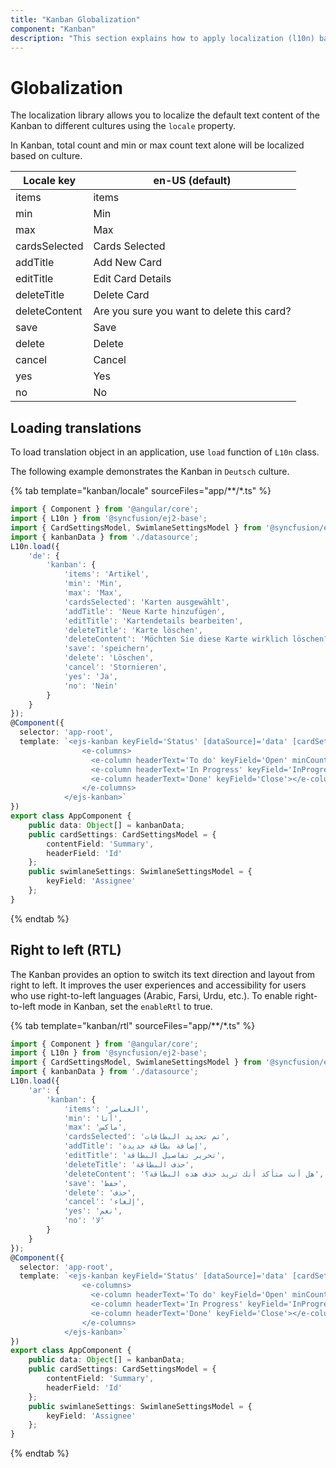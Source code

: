 ```yaml
---
title: "Kanban Globalization"
component: "Kanban"
description: "This section explains how to apply localization (l10n) based on culture file and right-to-left (RTL) in Kanban board."
---
```


# Globalization

The localization library allows you to localize the default text content of the Kanban to different cultures using the `locale` property.

In Kanban, total count and min or max count text alone will be localized based on culture.

| Locale key | en-US (default)  |
|------|------|
| items |  items |
| min |  Min |
| max |  Max |
| cardsSelected | Cards Selected |
| addTitle | Add New Card |
| editTitle | Edit Card Details |
| deleteTitle | Delete Card |
| deleteContent | Are you sure you want to delete this card? |
| save | Save |
| delete | Delete |
| cancel | Cancel |
| yes | Yes |
| no | No |

## Loading translations

To load translation object in an application, use `load` function of `L10n` class.

The following example demonstrates the Kanban in `Deutsch` culture.

{% tab template="kanban/locale" sourceFiles="app/**/*.ts" %}

```typescript
import { Component } from '@angular/core';
import { L10n } from '@syncfusion/ej2-base';
import { CardSettingsModel, SwimlaneSettingsModel } from '@syncfusion/ej2-angular-kanban';
import { kanbanData } from './datasource';
L10n.load({
    'de': {
        'kanban': {
            'items': 'Artikel',
            'min': 'Min',
            'max': 'Max',
            'cardsSelected': 'Karten ausgewählt',
            'addTitle': 'Neue Karte hinzufügen',
            'editTitle': 'Kartendetails bearbeiten',
            'deleteTitle': 'Karte löschen',
            'deleteContent': 'Möchten Sie diese Karte wirklich löschen?',
            'save': 'speichern',
            'delete': 'Löschen',
            'cancel': 'Stornieren',
            'yes': 'Ja',
            'no': 'Nein'
        }
    }
});
@Component({
  selector: 'app-root',
  template: `<ejs-kanban keyField='Status' [dataSource]='data' [cardSettings]='cardSettings' locale='de' [swimlaneSettings]='swimlaneSettings'>
                <e-columns>
                  <e-column headerText='To do' keyField='Open' minCount='6'></e-column>
                  <e-column headerText='In Progress' keyField='InProgress' maxCount='3'></e-column>
                  <e-column headerText='Done' keyField='Close'></e-column>
                </e-columns>
            </ejs-kanban>`
})
export class AppComponent {
    public data: Object[] = kanbanData;
    public cardSettings: CardSettingsModel = {
        contentField: 'Summary',
        headerField: 'Id'
    };
    public swimlaneSettings: SwimlaneSettingsModel = {
        keyField: 'Assignee'
    };
}

```

{% endtab %}

## Right to left (RTL)

The Kanban provides an option to switch its text direction and layout from right to left. It improves the user experiences and accessibility for users who use right-to-left languages (Arabic, Farsi, Urdu, etc.). To enable right-to-left mode in Kanban, set the `enableRtl` to true.

{% tab template="kanban/rtl" sourceFiles="app/**/*.ts" %}

```typescript
import { Component } from '@angular/core';
import { L10n } from '@syncfusion/ej2-base';
import { CardSettingsModel, SwimlaneSettingsModel } from '@syncfusion/ej2-angular-kanban';
import { kanbanData } from './datasource';
L10n.load({
    'ar': {
        'kanban': {
            'items': 'العناصر',
            'min': 'أنا',
            'max': 'ماكس',
            'cardsSelected': 'تم تحديد البطاقات',
            'addTitle': 'إضافة بطاقة جديدة',
            'editTitle': 'تحرير تفاصيل البطاقة',
            'deleteTitle': 'حذف البطاقة',
            'deleteContent': 'هل أنت متأكد أنك تريد حذف هذه البطاقة؟',
            'save': 'حفظ',
            'delete': 'حذف',
            'cancel': 'إلغاء',
            'yes': 'نعم',
            'no': 'لا'
        }
    }
});
@Component({
  selector: 'app-root',
  template: `<ejs-kanban keyField='Status' [dataSource]='data' [cardSettings]='cardSettings' locale='ar' [swimlaneSettings]='swimlaneSettings' enableRtl='true'>
                <e-columns>
                  <e-column headerText='To do' keyField='Open' minCount='6'></e-column>
                  <e-column headerText='In Progress' keyField='InProgress' maxCount='3'></e-column>
                  <e-column headerText='Done' keyField='Close'></e-column>
                </e-columns>
            </ejs-kanban>`
})
export class AppComponent {
    public data: Object[] = kanbanData;
    public cardSettings: CardSettingsModel = {
        contentField: 'Summary',
        headerField: 'Id'
    };
    public swimlaneSettings: SwimlaneSettingsModel = {
        keyField: 'Assignee'
    };
}

```

{% endtab %}
